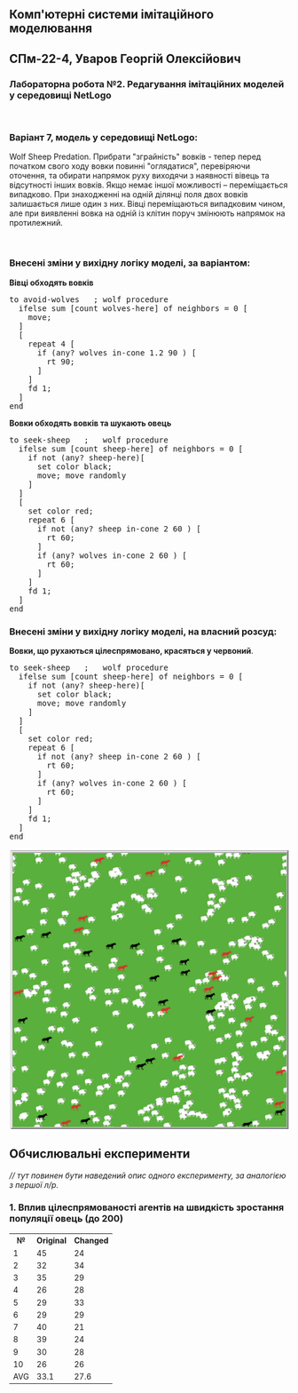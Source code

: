## Комп'ютерні системи імітаційного моделювання
## СПм-22-4, **Уваров Георгій Олексійович**
### Лабораторна робота №**2**. Редагування імітаційних моделей у середовищі NetLogo

<br>

### Варіант 7, модель у середовищі NetLogo:
Wolf Sheep Predation. Прибрати "зграйність" вовків - тепер перед початком свого ходу вовки повинні "оглядатися", перевіряючи оточення, та обирати напрямок руху виходячи з наявності вівець та відсутності інших вовків. Якщо немає іншої можливості – переміщається випадково. При знаходженні на одній ділянці поля двох вовків залишається лише один з них. Вівці переміщаються випадковим чином, але при виявленні вовка на одній із клітин поруч змінюють напрямок на протилежний.

<br>

### Внесені зміни у вихідну логіку моделі, за варіантом:

**Вівці обходять вовків**

<pre>
to avoid-wolves   ; wolf procedure
  ifelse sum [count wolves-here] of neighbors = 0 [
    move;
  ]
  [
    repeat 4 [
      if (any? wolves in-cone 1.2 90 ) [
        rt 90;
      ]
    ]
    fd 1;
  ]
end
</pre>

**Вовки обходять вовків та шукають овець**

<pre>
to seek-sheep   ;   wolf procedure
  ifelse sum [count sheep-here] of neighbors = 0 [
    if not (any? sheep-here)[
      set color black;
      move; move randomly
    ]
  ]
  [
    set color red;
    repeat 6 [
      if not (any? sheep in-cone 2 60 ) [
        rt 60;
      ]
      if (any? wolves in-cone 2 60 ) [
        rt 60;
      ]
    ]
    fd 1;
  ]
end
</pre>

### Внесені зміни у вихідну логіку моделі, на власний розсуд:

**Вовки, що рухаються цілеспрямовано, красяться у червоний**.

<pre>
to seek-sheep   ;   wolf procedure
  ifelse sum [count sheep-here] of neighbors = 0 [
    if not (any? sheep-here)[
      set color black;
      move; move randomly
    ]
  ]
  [
    set color red;
    repeat 6 [
      if not (any? sheep in-cone 2 60 ) [
        rt 60;
      ]
      if (any? wolves in-cone 2 60 ) [
        rt 60;
      ]
    ]
    fd 1;
  ]
end
</pre>

![Скріншот моделі в процесі симуляції](red-woolf-screenshot.png)

## Обчислювальні експерименти
*// тут повинен бути наведений опис одного експерименту, за аналогією з першої л/р.* 
### 1. Вплив цілеспрямованості агентів на швидкість зростання популяції овець (до 200)

<table>
  <tr><th>№</th><th>Original</th><th>Changed</th></tr>
  <tr><td>1</td><td>45</td><td>24</td></tr>
  <tr><td>2</td><td>32</td><td>34</td></tr>
  <tr><td>3</td><td>35</td><td>29</td></tr>
  <tr><td>4</td><td>26</td><td>28</td></tr>
  <tr><td>5</td><td>29</td><td>33</td></tr>
  <tr><td>6</td><td>29</td><td>29</td></tr>
  <tr><td>7</td><td>40</td><td>21</td></tr>
  <tr><td>8</td><td>39</td><td>24</td></tr>
  <tr><td>9</td><td>30</td><td>28</td></tr>
  <tr><td>10</td><td>26</td><td>26</td></tr>
  <tr><td>AVG</td><td>33.1</td><td>27.6</td></tr>
</table>
